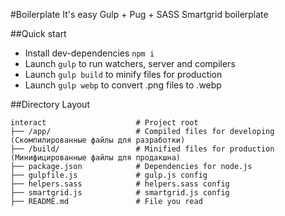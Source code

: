 #Boilerplate It's easy Gulp + Pug + SASS Smartgrid boilerplate

##Quick start

* Install dev-dependencies `npm i`
* Launch `gulp` to run watchers, server and compilers
* Launch `gulp build` to minify files for production
* Launch `gulp webp` to convert .png files to .webp

##Directory Layout

	interact                    # Project root
	├── /app/                   # Compiled files for developing (Скомпилированные файлы для разработки)
	├── /build/                 # Minified files for production (Минифицированные файлы для продакшна)
	├── package.json            # Dependencies for node.js
	├── gulpfile.js             # gulp.js config
	├── helpers.sass            # helpers.sass config
	├── smartgrid.js            # smartgrid.js config
	├── README.md               # File you read
